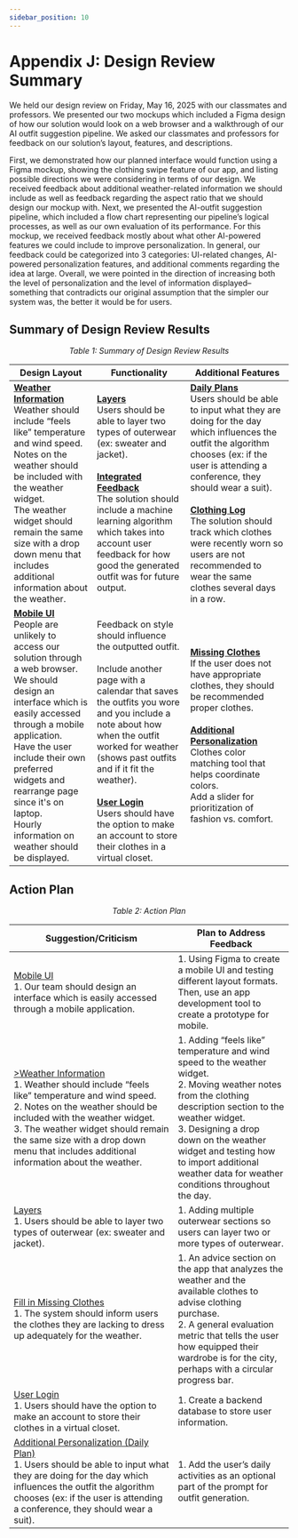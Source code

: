 ```yaml
---
sidebar_position: 10
---
```


# Appendix J: Design Review Summary

We held our design review on Friday, May 16, 2025 with our classmates and professors. We presented our two mockups which included a Figma design of how our solution would look on a web browser and a walkthrough of our AI outfit suggestion pipeline. We asked our classmates and professors for feedback on our solution’s layout, features, and descriptions.

First, we demonstrated how our planned interface would function using a Figma mockup, showing the clothing swipe feature of our app, and listing possible directions we were considering in terms of our design. We received feedback about additional weather-related information we should include as well as feedback regarding the aspect ratio that we should design our mockup with. Next, we presented the AI-outfit suggestion pipeline, which included a flow chart representing our pipeline’s logical processes, as well as our own evaluation of its performance. For this mockup, we received feedback mostly about what other AI-powered features we could include to improve personalization. In general, our feedback could be categorized into 3 categories: UI-related changes, AI-powered personalization features, and additional comments regarding the idea at large. Overall, we were pointed in the direction of increasing both the level of personalization and the level of information displayed–something that contradicts our original assumption that the simpler our system was, the better it would be for users. 

## Summary of Design Review Results

<p align="center"><em>Table 1: Summary of Design Review Results</em></p>


| **Design Layout** | **Functionality** | **Additional Features** |
|------------------|------------------|-------------------------|
| <u>**Weather Information**</u> <br /> Weather should include “feels like” temperature and wind speed. <br /> Notes on the weather should be included with the weather widget. <br /> The weather widget should remain the same size with a drop down menu that includes additional information about the weather. | <u>**Layers**</u> <br /> Users should be able to layer two types of outerwear (ex: sweater and jacket). <br /><br /> <u>**Integrated Feedback**</u> <br /> The solution should include a machine learning algorithm which takes into account user feedback for how good the generated outfit was for future output. | <u>**Daily Plans**</u> <br /> Users should be able to input what they are doing for the day which influences the outfit the algorithm chooses (ex: if the user is attending a conference, they should wear a suit). <br /><br /> <u>**Clothing Log**</u> <br /> The solution should track which clothes were recently worn so users are not recommended to wear the same clothes several days in a row. |
| <u>**Mobile UI**</u> <br /> People are unlikely to access our solution through a web browser. We should design an interface which is easily accessed through a mobile application. <br /> Have the user include their own preferred widgets and rearrange page since it's on laptop. <br /> Hourly information on weather should be displayed. | <br /> Feedback on style should influence the outputted outfit. <br /><br /> Include another page with a calendar that saves the outfits you wore and you include a note about how when the outfit worked for weather (shows past outfits and if it fit the weather). <br /><br /> <u>**User Login**</u> <br /> Users should have the option to make an account to store their clothes in a virtual closet. | <u>**Missing Clothes**</u> <br /> If the user does not have appropriate clothes, they should be recommended proper clothes. <br /><br /> <u>**Additional Personalization**</u> <br /> Clothes color matching tool that helps coordinate colors. <br /> Add a slider for prioritization of fashion vs. comfort. |


## Action Plan
<p align="center"><em>Table 2: Action Plan</em></p>

| **Suggestion/Criticism** | **Plan to Address Feedback** |
|--------------------------|------------------------------|
| <u>Mobile UI</u> <br /> 1. Our team should design an interface which is easily accessed through a mobile application. | 1. Using Figma to create a mobile UI and testing different layout formats. Then, use an app development tool to create a prototype for mobile. |
| <u>>Weather Information</u> <br /> 1. Weather should include “feels like” temperature and wind speed. <br /> 2. Notes on the weather should be included with the weather widget. <br /> 3. The weather widget should remain the same size with a drop down menu that includes additional information about the weather. | 1. Adding “feels like” temperature and wind speed to the weather widget. <br /> 2. Moving weather notes from the clothing description section to the weather widget. <br /> 3. Designing a drop down on the weather widget and testing how to import additional weather data for weather conditions throughout the day. |
| <u>Layers</u> <br /> 1. Users should be able to layer two types of outerwear (ex: sweater and jacket). | 1. Adding multiple outerwear sections so users can layer two or more types of outerwear. |
| <u>Fill in Missing Clothes</u> <br /> 1. The system should inform users the clothes they are lacking to dress up adequately for the weather. | 1. An advice section on the app that analyzes the weather and the available clothes to advise clothing purchase. <br /> 2. A general evaluation metric that tells the user how equipped their wardrobe is for the city, perhaps with a circular progress bar. |
| <u>User Login</u> <br /> 1. Users should have the option to make an account to store their clothes in a virtual closet. | 1. Create a backend database to store user information. |
| <u>Additional Personalization (Daily Plan)</u> <br /> 1. Users should be able to input what they are doing for the day which influences the outfit the algorithm chooses (ex: if the user is attending a conference, they should wear a suit). | 1. Add the user’s daily activities as an optional part of the prompt for outfit generation. |
